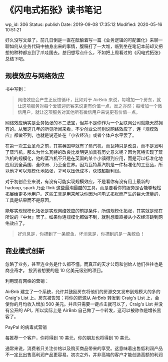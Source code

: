 # 《闪电式拓张》读书笔记

wp_id: 306
Status: publish
Date: 2019-09-08 17:35:12
Modified: 2020-05-16 10:51:21

好久没写文章了。前几日倒是一直在酝酿着写一篇《业务逻辑的可配置化》来聊一聊如何从业务代码中抽身出来的事情，腹稿打了一大堆，临到坐在笔记本前却又把想的种种都忘到了爪哇国去。总归想写点什么，不如把上周看过的《闪电式拓张》总结下吧。

## 规模效应与网络效应

书中写到：
> 网络效应会产生正反馈循环，比如对于 AirBnb 来说，每增加一个房东，就让这项服务对每个爱彼迎房客来说更有价值一点，反之亦然；每增加一个微信用户，就让这项服务对其他所有微信用户来说更有价值一点。

网络效应确实是业务拓张的不二法宝，但并不是你作为一个互联网公司就能天然拥有的。从我这几年的所见所闻来看，不少创业公司别说网络效应了，连『规模效应』都做不到，也就是说还处在『小农经济』或者个体户水平罢了。

在第一次工业革命之前，其实英国早就有了蒸汽机，而瓦特只是改良，而不是发明了蒸汽机。那么为什么瓦特的改良比发明更加具有历史意义呢？因为瓦特实现了蒸汽机的规模化，他的蒸汽机不只是在英国的某个小镇得到应用，而是可以标准化地应用到全英国、全欧洲、乃至全世界。因为瓦特蒸汽机是一件标准化的工业品，所以他才可以规模化地拓张，才可以压低成本，获取超额利润。

对于初创企业来说，有没有可能实现规模效应，不是看你有没有用上最新的 hadoop, spark 乃至 flink 这些最潮最酷的工具，而是要看你的服务是否能够轻松拓展给更多地用户。这些工具是用来解决你因为闪电式拓张而产生的巨大流量的，工具是结果而不是原因。

能够实现规模化拓张是实现网络效应的前提条件，所谓规模化拓张，其实就是现在所说的『中台』罢了。如果你连规模化都做不到，就别想着直接从小农经济跳到网络效应了。

> 好消息是，你捕到了一条鲸鱼，坏消息是，你捕到的是一条鲸鱼！

## 商业模式创新

忽略了业务，甚至连业务是什么都不懂。而真正的天才公司和创始人他们往往也是商业奇才。
投资者想要的是 10 亿美元级别的项目。

利用现有网络的营销：

AirBnb 建立了一个系统，允许并鼓励房东将他们的房源交叉发布到规模大的多的 Craig's List 上。房东被告知：将你的房源从 AirBnb 转发到 Craig's List 上，会使你的月均收入增加 500 美元。并且只需要一键点击就可以了，Craig's List 并没有公开的 API，所以实际上是 AirBnb 自己做了一个转发，这可以被称作是增长黑客了。

PayPal 的病毒式营销

每推荐一个客户，你将得到 10 美元，你的朋友也将得到 10 美元。

通常来说，消费者只关注价格以及购买商品带来的享受。这意味着出售低利润产品不一定比出售高利润产品更容易。初次之外，并非高端的客户才能创造高额的利润